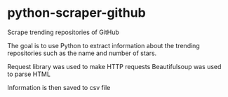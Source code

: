 # python-scraper-github
Scrape trending repositories of GitHub

The goal is to use Python to extract information about the trending repositories such as the name and number of stars.

Request library was used to make HTTP requests Beautifulsoup was used to parse HTML

Information is then saved to csv file
